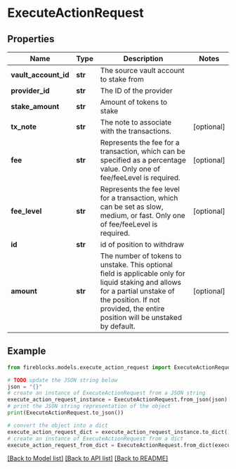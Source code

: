 # ExecuteActionRequest


## Properties

Name | Type | Description | Notes
------------ | ------------- | ------------- | -------------
**vault_account_id** | **str** | The source vault account to stake from | 
**provider_id** | **str** | The ID of the provider | 
**stake_amount** | **str** | Amount of tokens to stake | 
**tx_note** | **str** | The note to associate with the transactions. | [optional] 
**fee** | **str** | Represents the fee for a transaction, which can be specified as a percentage value. Only one of fee/feeLevel is required. | [optional] 
**fee_level** | **str** | Represents the fee level for a transaction, which can be set as slow, medium, or fast. Only one of fee/feeLevel is required. | [optional] 
**id** | **str** | id of position to withdraw | 
**amount** | **str** | The number of tokens to unstake.  This optional field is applicable only for liquid staking and allows for a partial unstake of the position.  If not provided, the entire position will be unstaked by default. | [optional] 

## Example

```python
from fireblocks.models.execute_action_request import ExecuteActionRequest

# TODO update the JSON string below
json = "{}"
# create an instance of ExecuteActionRequest from a JSON string
execute_action_request_instance = ExecuteActionRequest.from_json(json)
# print the JSON string representation of the object
print(ExecuteActionRequest.to_json())

# convert the object into a dict
execute_action_request_dict = execute_action_request_instance.to_dict()
# create an instance of ExecuteActionRequest from a dict
execute_action_request_from_dict = ExecuteActionRequest.from_dict(execute_action_request_dict)
```
[[Back to Model list]](../README.md#documentation-for-models) [[Back to API list]](../README.md#documentation-for-api-endpoints) [[Back to README]](../README.md)


